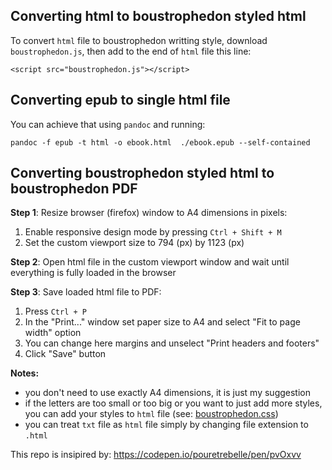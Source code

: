 ## Converting html to boustrophedon styled html
To convert `html` file to boustrophedon writting style, download `boustrophedon.js`, then add to the end of `html` file this line:

`<script src="boustrophedon.js"></script>`

## Converting epub to single html file
You can achieve that using `pandoc` and running:

`pandoc -f epub -t html -o ebook.html  ./ebook.epub --self-contained`

## Converting boustrophedon styled html to boustrophedon PDF
**Step 1**: Resize browser (firefox) window to A4 dimensions in pixels:
  1. Enable responsive design mode by pressing `Ctrl + Shift + M`
  2. Set the custom viewport size to 794 (px) by 1123 (px)

**Step 2**: Open html file in the custom viewport window and wait until everything is fully loaded in the browser

**Step 3**: Save loaded html file to PDF:
  1. Press `Ctrl + P`
  2. In the "Print..." window set paper size to A4 and select "Fit to page width" option
  3. You can change here margins and unselect "Print headers and footers"
  4. Click "Save" button


**Notes:** 
  - you don't need to use exactly A4 dimensions, it is just my suggestion
  - if the letters are too small or too big or you want to just add more styles, you can add your styles to `html` file (see: [boustrophedon.css](https://github.com/strang1ato/boustrophedon-convert/blob/main/boustrophedon.css))
  - you can treat `txt` file as `html` file simply by changing file extension to `.html`


This repo is insipired by: https://codepen.io/pouretrebelle/pen/pvOxvv